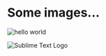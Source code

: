 # Some images...

![hello world](http://2017.animationdingle.com/wp-content/uploads/2016/08/hello_world.gif)

![Sublime Text Logo](https://upload.wikimedia.org/wikipedia/en/4/4c/Sublime_Text_Logo.png)
